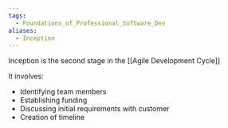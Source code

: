 ```yaml
---
tags:
  - Foundations_of_Professional_Software_Dev
aliases:
  - Inception
---
```

Inception is the second stage in the [[Agile Development Cycle]]

It involves:
- Identifying team members
- Establishing funding
- Discussing initial requirements with customer
- Creation of timeline